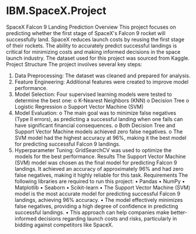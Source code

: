 # IBM.SpaceX.Project
SpaceX Falcon 9 Landing Prediction
Overview
This project focuses on predicting whether the first stage of SpaceX's Falcon 9 rocket will successfully land. SpaceX reduces launch costs by reusing the first stage of their rockets. The ability to accurately predict successful landings is critical for minimizing costs and making informed decisions in the space launch industry. The dataset used for this project was sourced from Kaggle.
Project Structure
The project involves several key steps:
1.	Data Preprocessing: The dataset was cleaned and prepared for analysis.
2.	Feature Engineering: Additional features were created to improve model performance.
3.	Model Selection: Four supervised learning models were tested to determine the best one:
o	K-Nearest Neighbors (KNN)
o	Decision Tree
o	Logistic Regression
o	Support Vector Machine (SVM)
4.	Model Evaluation:
o	The main goal was to minimize false negatives (Type II errors), as predicting a successful landing when one fails can have significant financial consequences.
o	Both Decision Tree and Support Vector Machine models achieved zero false negatives.
o	The SVM model had the highest accuracy at 96%, making it the best model for predicting successful Falcon 9 landings.
5.	Hyperparameter Tuning: GridSearchCV was used to optimize the models for the best performance.
Results
The Support Vector Machine (SVM) model was chosen as the final model for predicting Falcon 9 landings. It achieved an accuracy of approximately 96% and had zero false negatives, making it highly reliable for this task.
Requirements
The following libraries are required to run this project:
•	Pandas
•	NumPy
•	Matplotlib
•	Seaborn
•	Scikit-learn
•	The Support Vector Machine (SVM) model is the most accurate model for predicting successful Falcon 9 landings, achieving 96% accuracy.
•	The model effectively minimizes false negatives, providing a high degree of confidence in predicting successful landings.
•	This approach can help companies make better-informed decisions regarding launch costs and risks, particularly in bidding against competitors like SpaceX.


